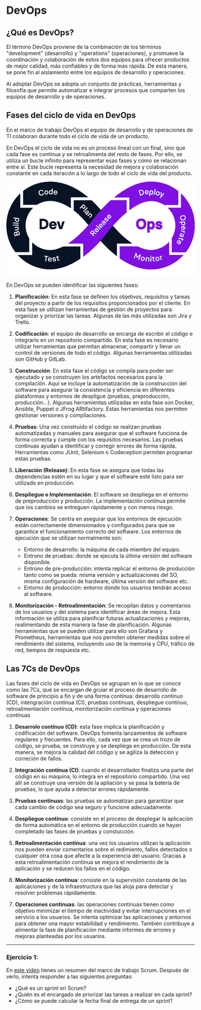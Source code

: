 # DevOps

## ¿Qué es DevOps?

El término DevOps proviene de la combinación de los términos "development" (desarrollo) y "operations" (operaciones), y promueve la coordinación y colaboración de estos dos equipos para ofrecer productos de mejor calidad, más confiables y de forma más rápida. De esta manera, se pone fin al aislamiento entre los equipos de desarrollo y operaciones.

Al adoptar DevOps se adopta un conjunto de prácticas, herramientas y filosofía que permite automatizar e integrar procesos que comparten los equipos de desarrollo y de operaciones.


## Fases del ciclo de vida en DevOps

En el marco de trabajo DevOps el equipo de desarrollo y de operaciones de TI colaboran durante todo el ciclo de vida de un producto. 

En DevOps el ciclo de vida no es un proceso lineal con un final, sino que cada fase es contínua y se retroalimenta del resto de fases. Por ello, se utiliza un bucle infinito para representar esas fases y cómo se relacionan entre sí. Este bucle representa la necesidad de mejora y colaboración constante en cada iteración a lo largo de todo el ciclo de vida del producto.
 
<p align="center">
  <img src="devopsJ.png">
</p>

En DevOps se pueden identificar las siguientes fases:

1. **Planificación**: En esta fase se definen los objetivos, requisitos y tareas del proyecto a partir de los requisitos proporcionados por el cliente. En esta fase se utilizan herramientas de gestión de proyectos para organizar y priorizar las tareas. Algunas de las más utilizadas son Jira y Trello.

2. **Codificación**: el equipo de desarrollo se encarga de escribir el código e integrarlo en un repositorio compartido. En esta fase es necesario utilizar herramientas que permitan almacenar, compartir y llevar un control de versiones de todo el código. Algunas herramientas utilizadas son GitHub y GitLab.
   
3. **Construcción**: En esta fase el código se compila para poder ser ejecutado y se construyen los artefactos necesarios para la compilación. Aquí se incluye la automatización de la construcción del software para asegurar la consistencia y eficiencia en diferentes plataformas y entornos de despligue (pruebas, preproducción, producción...). Algunas herramientas utilizadas en esta fase son Docker, Ansible, Puppet o JFrog ARtifactory. Estas herramientas nos permiten gestionar versiones y compilaciones. 

4. **Pruebas**: Una vez construido el código se realizan pruebas automatizadas y manuales para asegurar que el software funciona de forma correcta y cumple con los requisitos necesarios. Las pruebas continuas ayudan a identificar y corregir errores de forma rápida. Herramientas como JUnit, Selenium o Codeception permiten programar estas pruebas.

5. **Liberación (Release)**: En esta fase se asegura que todas las dependencias estén en su lugar y que el software esté listo para ser utilizado en producción.

6. **Despliegue o Implementación**: El software se despliega en el entorno de preproducción y producción. La implementación continua permite que los cambios se entreguen rápidamente y con menos riesgo.

7. **Operaciones**: Se centra en asegurar que los entornos de ejecución están correctamente dimensionados y configurados para que se garantice el funcionamiento correcto del software. Los entornos de ejecución que se utilizan normalmente son:
   - Entorno de desarrollo: la máquina de cada miembro del equipo.
   - Entrono de pruebas: donde se ejecuta la última versión del software disponible.
   - Entrono de pre-producción: intenta replicar el entorno de producción tanto como se pueda: misma versión y actualizaciones del SO, misma configuración de hardware, última versión del software etc.
   - Entorno de producción: entorno donde los usuarios tendrán acceso al software.
   
9. **Monitorización - Retroalimentación**: Se recopilan datos y comentarios de los usuarios y del sistema para identificar áreas de mejora. Esta información se utiliza para planificar futuras actualizaciones y mejoras, realimentando de esta manera la fase de planificación. Algunas herramientas que se pueden utilizar para ello son Grafana y Prometheus, herramientas que nos permiten obtener medidas sobre el rendimiento del sistema, incluyendo uso de la memoria y CPU, tráfico de red, tiempos de respuesta etc. 

## Las 7Cs de DevOps
Las fases del ciclo de vida en DevOps se agrupan en lo que se conoce como las 7Cs, que se encargan de gruiar el proceso de desarrollo de software de principio a fin y de una forma contínua: desarrollo contínuo (CD), intengración contínua (CI), pruebas contínuas, despliegue contínuo, retroalimentación contínua, monitorización contínua y operaciones contínuas

1. **Desarrolo contínuo (CD)**: esta fase implica la planificación y codificación del software. DevOps fomenta lanzamientos de software regulares y frecuentes. Para ello, cada vez que se crea un trozo de código, se prueba, se construye y se despliega en producción. De esta manera, se mejora la calidad del código y se agiliza la detección y correción de fallos.
   
3. **Integración contínua (CI)**: cuando el desarrollador finaliza una parte del código en su máquina, lo integra en el repositorio compartido. Una vez allí se construye una versión de la apliación y se pasa la batería de pruebas, lo que ayuda a detectar errores rápidamente.
   
7. **Pruebas contínuas**: las pruebas se automatizan para garantizar que cada cambio de código sea seguro y funcione adecuadamente.

9. **Despliegue contínuo**: consiste en el proceso de desplegar la aplicación de forma automática en el entorno de producción cuando se hayan completado las fases de pruebas y constucción.
   
10. **Retroalimentación contínua**: una vez los usuarios utilizan la aplicación nos pueden enviar comentarios sobre el redimiento, fallos detectados o cualquier otra cosa que afecte a la experiencia del usuario. Gracias a esta retroalimentación continua se mejora el rendimiento de la aplicación y se reducen los fallos en el código.
    
12. **Monitorización contínua**: consiste en la supervisión constante de las aplicaciones y de la infraestructura que las aloja para detectar y resolver problemas rápidamente.
   

14. **Operaciones contínuas**: las operaciones continuas tienen como objetivo minimizar el tiempo de inactividad y evitar interrupciones en el servicio a los usuarios. Se intenta optimizar las aplicaciones y entornos para obtener una mayor estabilidad y rendimiento. También contribuye a alimentar la fase de planificación mediante informes de errores y mejoras planteadas por los usuarios.


---

### Ejercicio 1:

En [este video](https://www.youtube.com/watch?v=XU0llRltyFM)  tienes un resumen del marco de trabajo Scrum. Después de verlo, intenta responder a las siguientes preguntas:

- ¿Qué es un sprint en Scrum?
- ¿Quién es el encargado de priorizar las tareas a realizar en cada sprint?
- ¿Cómo se puede calcular la fecha final de entrega de un sprint?
